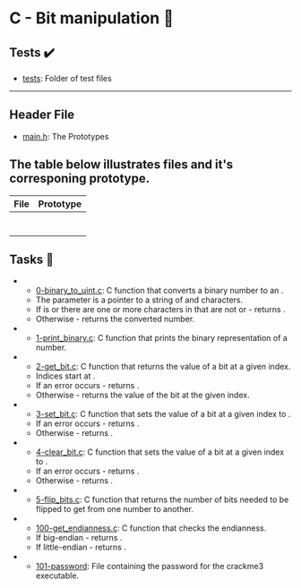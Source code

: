 # C - Bit manipulation :file_folder:


## Tests :heavy_check_mark:

* [tests](./tests): Folder of test files

----

## Header File

* [main.h](./main.h): The Prototypes

## The table below illustrates files and it's corresponing prototype.

| File                   | Prototype                                                           |
| ---------------------- | ------------------------------------------------------------------- |
|    |                        |
|      |                            |
|           |              |
|           |             |
|         |           |
|         |  |
|  |                                          |

## Tasks :page_with_curl:

* 
  * [0-binary_to_uint.c](./0-binary_to_uint.c): C function that converts a binary number
  to an .
  * The parameter  is a pointer to a string of  and  characters.
  * If  is  or there are one or more characters in  that are
  not  or  - returns .
  * Otherwise - returns the converted number.

* 
  * [1-print_binary.c](./1-print_binary.c): C function that prints the binary representation
  of a number.

* 
  * [2-get_bit.c](./2-get_bit.c): C function that returns the value of a bit at a
  given index.
  * Indices start at .
  * If an error occurs - returns .
  * Otherwise - returns the value of the bit at the given index.

* 
  * [3-set_bit.c](./3-set_bit.c): C function that sets the value of a bit at a given index
  to .
  * If an error occurs - returns .
  * Otherwise - returns .

* 
  * [4-clear_bit.c](./4-clear_bit.c): C function that sets the value of a bit at
  a given index to .
  * If an error occurs - returns .
  * Otherwise - returns .

* 
  * [5-flip_bits.c](./5-flip_bits.c): C function that returns the number of bits needed
  to be flipped to get from one number to another.

* 
  * [100-get_endianness.c](./100-get_endianness.c): C function that checks the endianness.
  * If big-endian - returns .
  * If little-endian - returns .

* 
  * [101-password](./101-password): File containing the password for the crackme3 executable.

